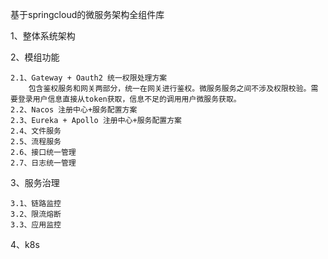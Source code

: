 
基于springcloud的微服务架构全组件库

1、整体系统架构

2、模组功能
    
	2.1、Gateway + Oauth2 统一权限处理方案
        包含鉴权服务和网关两部分，统一在网关进行鉴权。微服务服务之间不涉及权限校验。需要登录用户信息直接从token获取，信息不足的调用用户微服务获取。
    2.2、Nacos 注册中心+服务配置方案
    2.3、Eureka + Apollo 注册中心+服务配置方案
    2.4、文件服务
    2.5、流程服务
    2.6、接口统一管理
    2.7、日志统一管理
    

3、服务治理
    
	3.1、链路监控
    3.2、限流熔断
    3.3、应用监控
    
4、k8s
